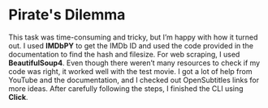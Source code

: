 # Pirate's Dilemma

This task was time-consuming and tricky, but I’m happy with how it turned out. I used **IMDbPY** to get the IMDb ID and used the code provided in the documentation to find the hash and filesize. For web scraping, I used **BeautifulSoup4**. Even though there weren’t many resources to check if my code was right, it worked well with the test movie. I got a lot of help from YouTube and the documentation, and I checked out OpenSubtitles links for more ideas. After carefully following the steps, I finished the CLI using **Click**.